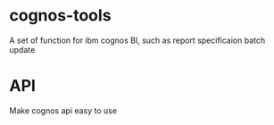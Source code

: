 cognos-tools
============

A set of function for ibm cognos BI, such as report specificaion batch update


API
======
Make cognos api easy to use
